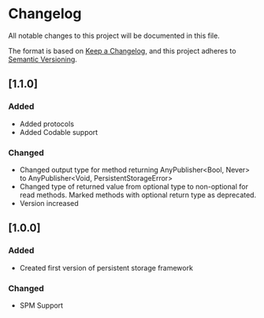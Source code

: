 # Changelog
All notable changes to this project will be documented in this file.

The format is based on [Keep a Changelog](https://keepachangelog.com/en/1.0.0/),
and this project adheres to [Semantic Versioning](https://semver.org/spec/v2.0.0.html).

## [1.1.0]

### Added

- Added protocols
- Added Codable support

### Changed

- Changed output type for method returning AnyPublisher<Bool, Never> to AnyPublisher<Void, PersistentStorageError>
- Changed type of returned value from optional type to non-optional for read methods. Marked methods with optional return type as deprecated.
- Version increased

## [1.0.0]

### Added

- Created first version of persistent storage framework

### Changed

- SPM Support

